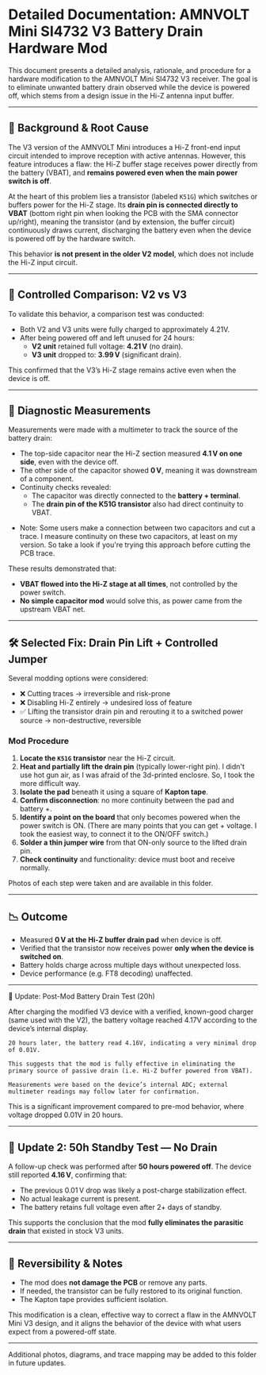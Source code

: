 # Detailed Documentation: AMNVOLT Mini SI4732 V3 Battery Drain Hardware Mod

This document presents a detailed analysis, rationale, and procedure for a hardware modification to the AMNVOLT Mini SI4732 V3 receiver. The goal is to eliminate unwanted battery drain observed while the device is powered off, which stems from a design issue in the Hi-Z antenna input buffer.

---

## 🧠 Background & Root Cause

The V3 version of the AMNVOLT Mini introduces a Hi-Z front-end input circuit intended to improve reception with active antennas. However, this feature introduces a flaw: the Hi-Z buffer stage receives power directly from the battery (VBAT), and **remains powered even when the main power switch is off**.

At the heart of this problem lies a transistor (labeled `K51G`) which switches or buffers power for the Hi-Z stage. Its **drain pin is connected directly to VBAT** (bottom right pin when looking the PCB with the SMA connector up/right), meaning the transistor (and by extension, the buffer circuit) continuously draws current, discharging the battery even when the device is powered off by the hardware switch.

This behavior **is not present in the older V2 model**, which does not include the Hi-Z input circuit.

---

## 🔬 Controlled Comparison: V2 vs V3

To validate this behavior, a comparison test was conducted:

- Both V2 and V3 units were fully charged to approximately 4.21V.
- After being powered off and left unused for 24 hours:
  - **V2 unit** retained full voltage: **4.21 V** (no drain).
  - **V3 unit** dropped to: **3.99 V** (significant drain).

This confirmed that the V3’s Hi-Z stage remains active even when the device is off.

---

## 🧪 Diagnostic Measurements

Measurements were made with a multimeter to track the source of the battery drain:

- The top-side capacitor near the Hi-Z section measured **4.1 V on one side**, even with the device off.
- The other side of the capacitor showed **0 V**, meaning it was downstream of a component.
- Continuity checks revealed:
  - The capacitor was directly connected to the **battery + terminal**.
  - The **drain pin of the K51G transistor** also had direct continuity to VBAT.
* Note: Some users make a connection between two capacitors and cut a trace. I measure continuity on these two capacitors, at least on my version. So take a look if you're trying this approach before cutting the PCB trace.

These results demonstrated that:
- **VBAT flowed into the Hi-Z stage at all times**, not controlled by the power switch.
- **No simple capacitor mod** would solve this, as power came from the upstream VBAT net.

---

## 🛠️ Selected Fix: Drain Pin Lift + Controlled Jumper

Several modding options were considered:

- ❌ Cutting traces → irreversible and risk-prone
- ❌ Disabling Hi-Z entirely → undesired loss of feature
- ✅ Lifting the transistor drain pin and rerouting it to a switched power source → non-destructive, reversible

### Mod Procedure

1. **Locate the `K51G` transistor** near the Hi-Z circuit.
2. **Heat and partially lift the drain pin** (typically lower-right pin). I didn't use hot gun air, as I was afraid of the 3d-printed enclosre. So, I took the more difficult way.
3. **Isolate the pad** beneath it using a square of **Kapton tape**.
4. **Confirm disconnection**: no more continuity between the pad and battery +.
5. **Identify a point on the board** that only becomes powered when the power switch is ON. (There are many points that you can get + voltage. I took the easiest way, to connect it to the ON/OFF switch.)
6. **Solder a thin jumper wire** from that ON-only source to the lifted drain pin.
7. **Check continuity** and functionality: device must boot and receive normally.

Photos of each step were taken and are available in this folder.

---

## 📉 Outcome

- Measured **0 V at the Hi-Z buffer drain pad** when device is off.
- Verified that the transistor now receives power **only when the device is switched on**.
- Battery holds charge across multiple days without unexpected loss.
- Device performance (e.g. FT8 decoding) unaffected.

---

🔄 Update: Post-Mod Battery Drain Test (20h)

After charging the modified V3 device with a verified, known-good charger (same used with the V2), the battery voltage reached 4.17V according to the device’s internal display.

    20 hours later, the battery read 4.16V, indicating a very minimal drop of 0.01V.
    
    This suggests that the mod is fully effective in eliminating the primary source of passive drain (i.e. Hi-Z buffer powered from VBAT).

    Measurements were based on the device’s internal ADC; external multimeter readings may follow later for confirmation.

This is a significant improvement compared to pre-mod behavior, where voltage dropped 0.01V in 20 hours.

---

## 🔄 Update 2: 50h Standby Test — No Drain

A follow-up check was performed after **50 hours powered off**. The device still reported **4.16 V**, confirming that:

- The previous 0.01 V drop was likely a post-charge stabilization effect.
- No actual leakage current is present.
- The battery retains full voltage even after 2+ days of standby.

This supports the conclusion that the mod **fully eliminates the parasitic drain** that existed in stock V3 units.

---

## 🔁 Reversibility & Notes

- The mod does **not damage the PCB** or remove any parts.
- If needed, the transistor can be fully restored to its original function.
- The Kapton tape provides sufficient isolation.

This modification is a clean, effective way to correct a flaw in the AMNVOLT Mini V3 design, and it aligns the behavior of the device with what users expect from a powered-off state.

---

Additional photos, diagrams, and trace mapping may be added to this folder in future updates.

